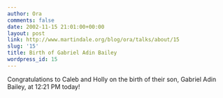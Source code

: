 ```yaml
---
author: Ora
comments: false
date: 2002-11-15 21:01:00+00:00
layout: post
link: http://www.martindale.org/blog/ora/talks/about/15
slug: '15'
title: Birth of Gabriel Adin Bailey
wordpress_id: 15
---
```


Congratulations to Caleb and Holly on the birth of their son, Gabriel Adin Bailey, at 12:21 PM today!
